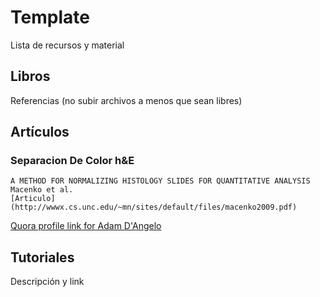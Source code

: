 # Template

Lista de recursos y material

## Libros

Referencias (no subir archivos a menos que sean libres)

## Artículos

### Separacion De Color h&E
	A METHOD FOR NORMALIZING HISTOLOGY SLIDES FOR QUANTITATIVE ANALYSIS
	Macenko et al.
	[Articulo](http://wwwx.cs.unc.edu/~mn/sites/default/files/macenko2009.pdf)
	
<a href="http://www.quora.com/Adam-DAngelo">Quora profile link for Adam D'Angelo</a>

## Tutoriales

Descripción y link


	


